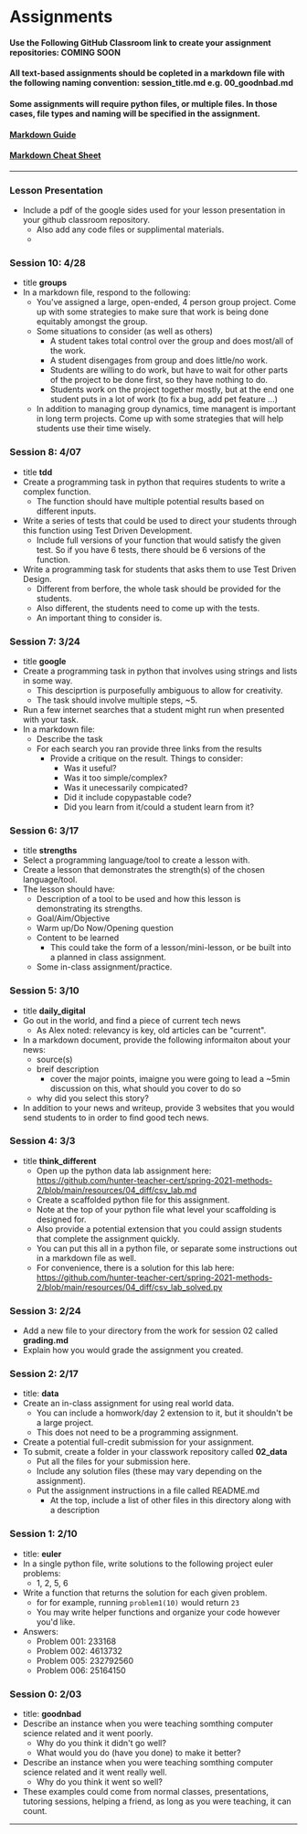 # Assignments
#### Use the Following GitHub Classroom link to create your assignment repositories: COMING SOON
#### All text-based assignments should be copleted in a markdown file with the following naming convention: session_title.md e.g. 00_goodnbad.md
#### Some assignments will require python files, or multiple files. In those cases, file types and naming will be specified in the assignment.
#### [Markdown Guide](https://guides.github.com/features/mastering-markdown/)
#### [Markdown Cheat Sheet](https://github.com/adam-p/markdown-here/wiki/Markdown-Cheatsheet)
---

### Lesson Presentation
  * Include a pdf of the google sides used for your lesson presentation in your github classroom repository.
    - Also add any code files or supplimental materials.
    -

### Session 10: 4/28
  * title **groups**
  * In a markdown file, respond to the following:
    * You've assigned a large, open-ended, 4 person group project. Come up with some strategies to make sure that work is being done equitably amongst the group.
    * Some situations to consider (as well as others)
      - A student takes total control over the group and does most/all of the work.
      - A student disengages from group and does little/no work.
      - Students are willing to do work, but have to wait for other parts of the project to be done first, so they have nothing to do.
      - Students work on the project together mostly, but at the end one student puts in a lot of work (to fix a bug, add pet feature ...)
    * In addition to managing group dynamics, time managent is important in long term projects. Come up with some strategies that will help students use their time wisely.


### Session 8: 4/07
  * title **tdd**
  * Create a programming task in python that requires students to write a complex function.
    - The function should have multiple potential results based on different inputs.
  * Write a series of tests that could be used to direct your students through this function using Test Driven Development.
    - Include full versions of your function that would satisfy the given test. So if you have 6 tests, there should be 6 versions of the function.
  * Write a programming task for students that asks them to use Test Driven Design.
    - Different from berfore, the whole task should be provided for the students.
    - Also different, the students need to come up with the tests.
    - An important thing to consider is.

### Session 7: 3/24
  * title **google**
  * Create a programming task in python that involves using strings and lists in some way.
    - This desciprtion is purposefully ambiguous to allow for creativity.
    - The task should involve multiple steps, ~5.
  * Run a few internet searches that a student might run when presented with your task.
  * In a markdown file:
    - Describe the task
    - For each search you ran provide three links from the results
      - Provide a critique on the result. Things to consider:
        - Was it useful?
        - Was it too simple/complex?
        - Was it unecessarily compicated?
        - Did it include copypastable code?
        - Did you learn from it/could a student learn from it?

### Session 6: 3/17
  * title **strengths**
  * Select a programming language/tool to create a lesson with.
  * Create a lesson that demonstrates the strength(s) of the chosen language/tool.
  * The lesson should have:
    - Description of a tool to be used and how this lesson is demonstrating its strengths.
    - Goal/Aim/Objective
    - Warm up/Do Now/Opening question
    - Content to be learned
      - This could take the form of a lesson/mini-lesson, or be built into a planned in class assignment.
    - Some in-class assignment/practice.

### Session 5: 3/10
  * title **daily_digital**
  * Go out in the world, and find a piece of current tech news
    - As Alex noted: relevancy is key, old articles can be "current".
  * In a markdown document, provide the following informaiton about your news:
    - source(s)
    - breif description
      - cover the major points, imaigne you were going to lead a ~5min discussion on this, what should you cover to do so
    - why did you select this story?
  * In addition to your news and writeup, provide 3 websites that you would send students to in order to find good tech news.


### Session 4: 3/3
  * title **think_different**
    - Open up the python data lab assignment here: https://github.com/hunter-teacher-cert/spring-2021-methods-2/blob/main/resources/04_diff/csv_lab.md
    - Create a scaffolded python file for this assignment.
    - Note at the top of your python file what level your scaffolding is designed for.
    - Also provide a potential extension that you could assign students that complete the assignment quickly.
    - You can put this all in a python file, or separate some instructions out in a markdown file as well.
    - For convenience, there is a solution for this lab here: https://github.com/hunter-teacher-cert/spring-2021-methods-2/blob/main/resources/04_diff/csv_lab_solved.py

### Session 3: 2/24
* Add a new file to your directory from the work for session 02 called **grading.md**
* Explain how you would grade the assignment you created.

### Session 2: 2/17
  * title: **data**
  * Create an in-class assignment for using real world data.
    - You can include a homwork/day 2 extension to it, but it shouldn't be a large project.
    - This does not need to be a programming assignment.
  * Create a potential full-credit submission for your assignment.
  * To submit, create a folder in your classwork repository called **02_data**
    - Put all the files for your submission here.
    - Include any solution files (these may vary depending on the assignment).
    - Put the assignment instructions in a file called README.md
      - At the top, include a list of other files in this directory along with a description

### Session 1: 2/10
  * title: **euler**
  * In a single python file, write solutions to the following project euler problems:
    - 1, 2, 5, 6
  * Write a function that returns the solution for each given problem.
    - for for example, running `problem1(10)` would return `23`
    - You may write helper functions and organize your code however you'd like.
  * Answers:
    - Problem 001: 233168
    - Problem 002: 4613732
    - Problem 005: 232792560
    - Problem 006: 25164150

### Session 0: 2/03
  * title: **goodnbad**
  * Describe an instance when you were teaching somthing computer science related and it went poorly.
    - Why do you think it didn't go well?
    - What would you do (have you done) to make it better?
  * Describe an instance when you were teaching somthing computer science related and it went really well.
    - Why do you think it went so well?
  * These examples could come from normal classes, presentations, tutoring sessions, helping a friend, as long as you were teaching, it can count.

---
